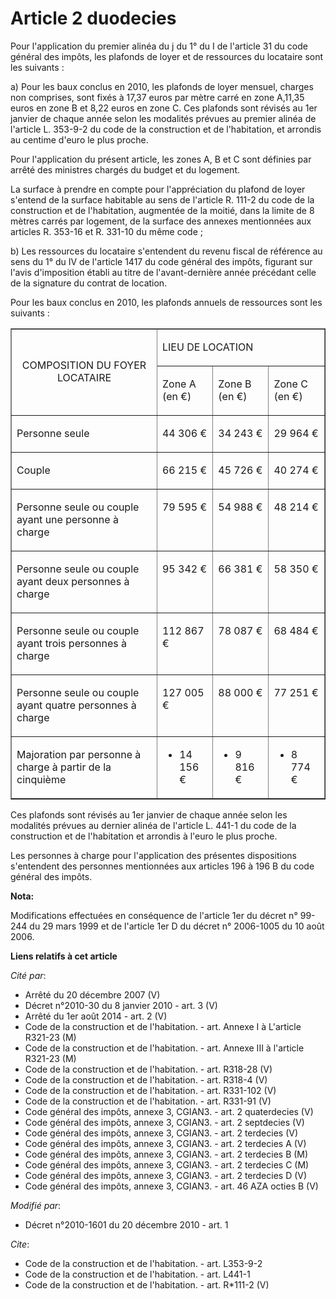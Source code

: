 # Article 2 duodecies

Pour l'application du premier alinéa du j du 1° du I de l'article 31 du code général des impôts, les plafonds de loyer et de
ressources du locataire sont les suivants : 

a) Pour les baux conclus en 2010, les plafonds de loyer mensuel, charges non comprises, sont fixés à 17,37 euros par mètre
carré en zone A,11,35 euros en zone B et 8,22 euros en zone C. Ces plafonds sont révisés au 1er janvier de chaque année selon
les modalités prévues au premier alinéa de l'article L. 353-9-2 du code de la construction et de l'habitation, et arrondis au
centime d'euro le plus proche. 

Pour l'application du présent article, les zones A, B et C sont définies par arrêté des ministres chargés du budget et du
logement. 

La surface à prendre en compte pour l'appréciation du plafond de loyer s'entend de la surface habitable au sens de l'article
R. 111-2 du code de la construction et de l'habitation, augmentée de la moitié, dans la limite de 8 mètres carrés par
logement, de la surface des annexes mentionnées aux articles R. 353-16 et R. 331-10 du même code ; 

b) Les ressources du locataire s'entendent du revenu fiscal de référence au sens du 1° du IV de l'article 1417 du code
général des impôts, figurant sur l'avis d'imposition établi au titre de l'avant-dernière année précédant celle de la
signature du contrat de location. 

Pour les baux conclus en 2010, les plafonds annuels de ressources sont les suivants : 

<table border="1" align="center" width="750">
  <tbody>
    <tr>
      <td rowspan="2" valign="middle" align="center">

COMPOSITION DU FOYER LOCATAIRE

</td>
      <td valign="top" align="left" colspan="3">

LIEU DE LOCATION 

</td>
    </tr>
    <tr>
      <td align="left" valign="top">

Zone A (en €)

</td>
      <td valign="top" align="left">

Zone B (en €) 

</td>
      <td valign="top" align="left">

Zone C (en €) 

</td>
    </tr>
    <tr>
      <td valign="top" align="left">

Personne seule

</td>
      <td align="left" valign="top">

44 306 € 

</td>
      <td valign="top" align="left">

34 243 € 

</td>
      <td valign="top" align="left">

29 964 € 

</td>
    </tr>
    <tr>
      <td align="left" valign="top">

Couple 

</td>
      <td valign="top" align="left">

66 215 € 

</td>
      <td valign="top" align="left">

45 726 € 

</td>
      <td align="left" valign="top">

40 274 € 

</td>
    </tr>
    <tr>
      <td valign="top" align="left">

Personne seule ou couple ayant une personne à charge 

</td>
      <td align="left" valign="top">

79 595 € 

</td>
      <td align="left" valign="top">

54 988 € 

</td>
      <td valign="top" align="left">

48 214 € 

</td>
    </tr>
    <tr>
      <td valign="top" align="left">

Personne seule ou couple ayant deux personnes à charge 

</td>
      <td align="left" valign="top">

95 342 € 

</td>
      <td valign="top" align="left">

66 381 € 

</td>
      <td valign="top" align="left">

58 350 € 

</td>
    </tr>
    <tr>
      <td align="left" valign="top">

Personne seule ou couple ayant trois personnes à charge 

</td>
      <td valign="top" align="left">

112 867 € 

</td>
      <td valign="top" align="left">

78 087 € 

</td>
      <td valign="top" align="left">

68 484 € 

</td>
    </tr>
    <tr>
      <td align="left" valign="top">

Personne seule ou couple ayant quatre personnes à charge 

</td>
      <td align="left" valign="top">

127 005 € 

</td>
      <td align="left" valign="top">

88 000 € 

</td>
      <td align="left" valign="top">

77 251 € 

</td>
    </tr>
    <tr>
      <td valign="top" align="left">

Majoration par personne à charge à partir de la cinquième 

</td>
      <td align="left" valign="top">

+ 14 156 € 

</td>
      <td align="left" valign="top">

+ 9 816 € 

</td>
      <td valign="top" align="left">

+ 8 774 € 

</td>
    </tr>
  </tbody>
</table>

Ces plafonds sont révisés au 1er janvier de chaque année selon les modalités prévues au dernier alinéa de l'article L. 441-1
du code de la construction et de l'habitation et arrondis à l'euro le plus proche. 

Les personnes à charge pour l'application des présentes dispositions s'entendent des personnes mentionnées aux articles 196 à
196 B du code général des impôts.

**Nota:**

Modifications effectuées en conséquence de l'article 1er du décret n° 99-244 du 29 mars 1999 et de l'article 1er D du décret
n° 2006-1005 du 10 août 2006.

**Liens relatifs à cet article**

_Cité par_:

  - Arrêté du 20 décembre 2007 (V)
  - Décret n°2010-30 du 8 janvier 2010 - art. 3 (V)
  - Arrêté du 1er août 2014 - art. 2 (V)
  - Code de la construction et de l'habitation. - art. Annexe I à L'article R321-23 (M)
  - Code de la construction et de l'habitation. - art. Annexe III à l'article R321-23 (M)
  - Code de la construction et de l'habitation. - art. R318-28 (V)
  - Code de la construction et de l'habitation. - art. R318-4 (V)
  - Code de la construction et de l'habitation. - art. R331-102 (V)
  - Code de la construction et de l'habitation. - art. R331-91 (V)
  - Code général des impôts, annexe 3, CGIAN3. - art. 2 quaterdecies (V)
  - Code général des impôts, annexe 3, CGIAN3. - art. 2 septdecies (V)
  - Code général des impôts, annexe 3, CGIAN3. - art. 2 terdecies (V)
  - Code général des impôts, annexe 3, CGIAN3. - art. 2 terdecies A (V)
  - Code général des impôts, annexe 3, CGIAN3. - art. 2 terdecies B (M)
  - Code général des impôts, annexe 3, CGIAN3. - art. 2 terdecies C (M)
  - Code général des impôts, annexe 3, CGIAN3. - art. 2 terdecies D (V)
  - Code général des impôts, annexe 3, CGIAN3. - art. 46 AZA octies B (V)

_Modifié par_:

  - Décret n°2010-1601 du 20 décembre 2010 - art. 1

_Cite_:

  - Code de la construction et de l'habitation. - art. L353-9-2
  - Code de la construction et de l'habitation. - art. L441-1
  - Code de la construction et de l'habitation. - art. R*111-2 (V)
